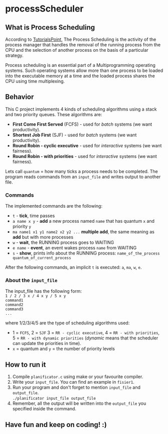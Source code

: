 # processScheduler

## What is Process Scheduling
According to [TutorialsPoint](https://www.tutorialspoint.com/operating_system/os_process_scheduling.htm), The Process Scheduling is the activity of the process manager that handles the removal of the running process from the CPU and the selection of another process on the basis of a particular strategy.

Process scheduling is an essential part of a Multiprogramming operating systems. Such operating systems allow more than one process to be loaded into the executable memory at a time and the loaded process shares the CPU using time multiplexing.

## Behavior

This C project implements 4 kinds of scheduling algorithms using a stack and two priority queues. These algorithms are:
* **First Come First Served** (FCFS) - used for *batch* systems (we want productivity).
* **Shortest Job First** (SJF) - used for *batch* systems (we want productivity).
* **Round Robin - cyclic executive** - used for *interactive* systems (we want fairness).
* **Round Robin - with priorities** - used for *interactive* systems (we want fairness).

Lets call `quantum` = how many ticks a process needs to be completed.
The program reads commands from an `input_file` and writes output to another file.

### Commands
The implemented commands are the following:
* `t` - **tick**, time passes
* `a name x y` - **add** a new process named `name` that has quantum `x` and priority `y`
* `ma name1 x1 y1 name2 x2 y2 ...` **multiple add**, the same meaning as **add** but with more processes
* `w` - **wait**, the RUNNING process goes to WAITING
* `e name` - **event**, an event wakes process `name` from WAITING
* `s` - **show**, prints info about the RUNNING process: `name_of_the_process quantum_of_current_process`

After the following commands, an implicit `t` is executed: `a`, `ma`, `w`, `e`.

### About the `input_file`
The input_file has the following form:\
`1 / 2 / 3 x / 4 x y / 5 x y`\
`command1`\
`command2`\
`command3`\
`...`

where 1/2/3/4/5 are the type of scheduling algorithms used:
* 1 = `FCFS`, 2 = `SJF` 3 = `RR - cyclic executive`,
4 = `RR - with priorities`, 5 = `RR - with dynamic priorities` (*dynamic* means that the scheduler can update the priorities in time).
* `x` = quantum and `y` = the number of priority levels

## How to run it
1. Compile `planificator.c` using make or your favourite compiler.
2. Write your `input_file`. You can find an example in `fisier1`.
3. Run your program and don't forget to mention `input_file` and `output_file`.\
`./planificator input_file output_file`
4. Remember, all the output will be written into the `output_file` you specified inside the command.

## Have fun and keep on coding! :)
